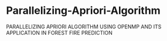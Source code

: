 # Parallelizing-Apriori-Algorithm
PARALLELIZING APRIORI ALGORITHM USING OPENMP AND ITS APPLICATION IN FOREST FIRE PREDICTION

